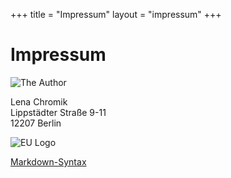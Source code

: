 +++
title = "Impressum"
layout = "impressum"
+++

# Impressum

<img src="/images/avatar.webp" alt="The Author" style="max-width: 300px;"> 

Lena Chromik
<br>
Lippstädter Straße 9-11
<br>
12207 Berlin

<img src="/images/eu-logo.png" alt="EU Logo" style="max-width: 300px;">

<a href = "https://github.com/adam-p/markdown-here/wiki/markdown-cheatsheet" target = "_blank" style="text-decoration: underline">Markdown-Syntax</a>
